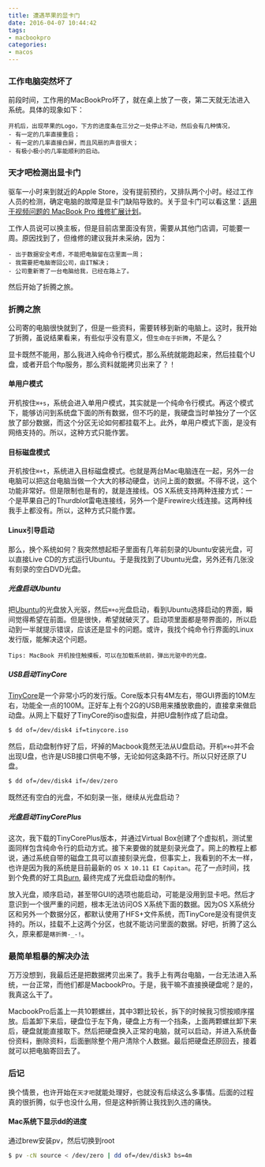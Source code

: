 ```yaml
---
title: 遭遇苹果的显卡门
date: 2016-04-07 10:44:42
tags:
- macbookpro
categories:
- macos
---
```


### 工作电脑突然坏了
前段时间，工作用的MacBookPro坏了，就在桌上放了一夜，第二天就无法进入系统。具体的现象如下：

	开机后，出现苹果的Logo，下方的进度条在三分之一处停止不动，然后会有几种情况，
	- 有一定的几率直接重启；
	- 有一定的几率直接白屏，而且风扇的声音很大；
	- 有极小极小的几率能顺利的启动。

### 天才吧检测出显卡门
驱车一小时来到就近的Apple Store，没有提前预约，又排队两个小时。经过工作人员的检测，确定电脑的故障是显卡门缺陷导致的。关于显卡门可以看这里：[适用于视频问题的 MacBook Pro 维修扩展计划](http://www.apple.com/cn/support/macbookpro-videoissues/)。

工作人员说可以换主板，但是目前店里面没有货，需要从其他门店调，可能要一周。原因找到了，但维修的建议我并未采纳，因为：

	- 出于数据安全考虑，不能把电脑留在店里面一周；
	- 我需要把电脑寄回公司，由IT解决；
	- 公司重新寄了一台电脑给我，已经在路上了。

然后开始了折腾之旅。
<!-- more -->
### 折腾之旅
公司寄的电脑很快就到了，但是一些资料，需要转移到新的电脑上。这时，我开始了折腾，虽说结果看来，有些似乎没有意义，但`生命在于折腾`，不是么？

显卡既然不能用，那么我进入纯命令行模式，那么系统就能跑起来，然后挂载个U盘，或者开启个ftp服务，那么资料就能拷贝出来了？！

#### 单用户模式
开机按住`⌘+s`，系统会进入单用户模式，其实就是一个纯命令行模式。再这个模式下，能够访问到系统盘下面的所有数据，但不巧的是，我硬盘当时单独分了一个区放了部分数据，而这个分区无论如何都挂载不上。此外，单用户模式下面，是没有网络支持的。所以，这种方式只能作罢。

#### 目标磁盘模式
开机按住`⌘+t`，系统进入目标磁盘模式。也就是两台Mac电脑连在一起，另外一台电脑可以把这台电脑当做一个大大的移动硬盘，访问上面的数据。不得不说，这个功能非常好。但是限制也是有的，就是连接线。OS X系统支持两种连接方式：一个是苹果自己的Thurdblot雷电连接线，另外一个是Firewire火线连接。这两种线我手上都没有。所以，这种方式只能作罢。

#### Linux引导启动
那么，换个系统如何？我突然想起柜子里面有几年前刻录的Ubuntu安装光盘，可以直接Live CD的方式运行Ubuntu。于是我找到了Ubuntu光盘，另外还有几张没有刻录的空白DVD光盘。

##### 光盘启动Ubuntu
把[Ubuntu](http://www.ubuntu.com/desktop)的光盘放入光驱，然后`⌘+o`光盘启动，看到Ubuntu选择启动的界面，瞬间觉得希望在前面。但是很快，希望就破灭了。启动项里面都是带界面的，所以启动到一半就提示错误，应该还是显卡的问题。或许，我找个纯命令行界面的Linux发行版，能解决这个问题。

	Tips: MacBook 开机按住触摸板，可以在加载系统前，弹出光驱中的光盘。

##### USB启动TinyCore
[TinyCore](http://www.tinycorelinux.net)是一个非常小巧的发行版。Core版本只有4M左右，带GUI界面的10M左右，功能全一点的100M。正好车上有个2G的USB用来播放歌曲的，直接拿来做启动盘。从网上下载好了TinyCore的iso虚拟盘，并把U盘制作成了启动盘。
``` bash
$ dd of=/dev/disk4 if=tinycore.iso
```
然后，启动盘制作好了后，坏掉的Macbook竟然无法从U盘启动。开机`⌘+o`并不会出现U盘，也许是USB接口供电不够，无论如何这条路不行。所以只好还原了U盘。
``` bash
$ dd of=/dev/disk4 if=/dev/zero
```
既然还有空白的光盘，不如刻录一张，继续从光盘启动？

##### 光盘启动TinyCorePlus
这次，我下载的TinyCorePlus版本，并通过Virtual Box创建了个虚拟机，测试里面同样包含纯命令行的启动方式。接下来要做的就是刻录光盘了。网上的教程上都说，通过系统自带的磁盘工具可以直接刻录光盘，但事实上，我看到的不太一样，也许是因为我的系统是目前最新的 `OS X 10.11 EI Capitan`。花了一点时间，找到个免费的好工具[Burn](http://burn-osx.sourceforge.net/Pages/English/home.html), 最终完成了光盘启动盘的制作。

放入光盘，顺序启动，甚至带GUI的选项也能启动，可能是没用到显卡吧。然后才意识到一个很严重的问题，根本无法访问OS X系统下面的数据。因为OS X系统分区和另外一个数据分区，都默认使用了HFS+文件系统，而TinyCore是没有提供支持的。所以，挂载不上这两个分区，也就不能访问里面的数据。好吧，折腾了这么久，原来都是`瞎折腾-_-!`。

### 最简单粗暴的解决办法
万万没想到，我最后还是把数据拷贝出来了。我手上有两台电脑，一台无法进入系统，一台正常，而他们都是MacbookPro。于是，我干嘛不直接换硬盘呢？是的，我真这么干了。

MacbookPro后盖上一共10颗螺丝，其中3颗比较长，拆下的时候我习惯按顺序摆放。后盖卸下来后，硬盘位于左下角，硬盘上方有一个挡条，上面两颗螺丝卸下来后，硬盘就能直接取下。然后把硬盘换入正常的电脑，就可以启动，并进入系统备份资料，删除资料，后面删除整个用户清除个人数据。最后把硬盘还原回去，接着就可以把电脑寄回去了。

### 后记
换个情景，也许开始在`天才吧`就能处理好，也就没有后续这么多事情。后面的过程真的很折腾，似乎也没什么用，但是这种折腾让我找到久违的痛快。

#### Mac系统下显示dd的进度
通过brew安装pv，然后切换到root
``` bash
$ pv -cN source < /dev/zero | dd of=/dev/disk3 bs=4m
```
